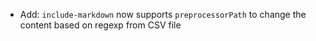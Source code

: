 * Add: `include-markdown` now supports `preprocessorPath` to change the content based on regexp from CSV file